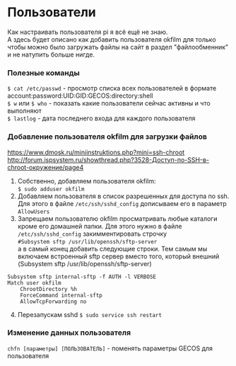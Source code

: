 # Пользователи
Как настраивать пользователя pi я всё ещё не знаю.  
А здесь будет описано как добавить пользователя okfilm для только чтобы можно было загружать файлы на сайт в раздел "файлообменник" и не натупить больше нигде.  

### Полезные команды
`$ cat /etc/passwd` - просмотр списка всех пользователей в формате account:password:UID:GID:GECOS:directory:shell  
`$ w` или `$ who` - показать какие пользователи сейчас активны и что выполняют  
`$ lastlog` - дата последнего входа для каждого пользователя  

### Добавление пользователя okfilm для загрузки файлов  
https://www.dmosk.ru/miniinstruktions.php?mini=ssh-chroot  
http://forum.ispsystem.ru/showthread.php?3528-Доступ-по-SSH-в-chroot-окружение/page4  

1. Собственно, добавляем пользователя okfilm:  
`$ sudo adduser okfilm`  
2. Добавляем пользователя в список разрешенных для доступа по ssh.  
Для этого в файле `/etc/ssh/sshd_config` дописываем его в параметр `AllowUsers`  
3. Запрещаем пользователю okfilm просматривать любые каталоги кроме его домашней папки. Для этого нужно в файле `/etc/ssh/sshd_config` закимментировать строчку  
`#Subsystem sftp /usr/lib/openssh/sftp-server`  
а в самый конец добавить следующие строки. Тем самым мы включаем встроенный sftp сервер вместо того, который внешний (Subsystem sftp /usr/lib/openssh/sftp-server)  
```
Subsystem sftp internal-sftp -f AUTH -l VERBOSE
Match user okfilm
    ChrootDirectory %h
    ForceCommand internal-sftp
    AllowTcpForwarding no
```
4. Перезапускам sshd `$ sudo service ssh restart`  

### Изменение данных пользователя  
`chfn [параметры] [ПОЛЬЗОВАТЕЛЬ]` - поменять параметры GECOS для пользователя  
